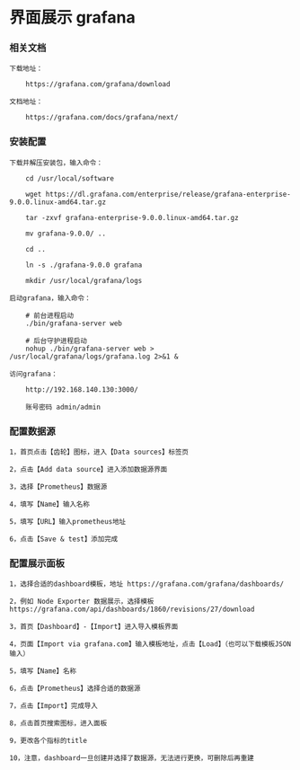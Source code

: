 
# 界面展示 grafana

### 相关文档

    下载地址：

        https://grafana.com/grafana/download

    文档地址：

        https://grafana.com/docs/grafana/next/

### 安装配置

    下载并解压安装包，输入命令：

        cd /usr/local/software

        wget https://dl.grafana.com/enterprise/release/grafana-enterprise-9.0.0.linux-amd64.tar.gz

        tar -zxvf grafana-enterprise-9.0.0.linux-amd64.tar.gz

        mv grafana-9.0.0/ ..

        cd ..

        ln -s ./grafana-9.0.0 grafana

        mkdir /usr/local/grafana/logs

    启动grafana，输入命令：

        # 前台进程启动
        ./bin/grafana-server web

        # 后台守护进程启动
        nohup ./bin/grafana-server web > /usr/local/grafana/logs/grafana.log 2>&1 &

    访问grafana：

        http://192.168.140.130:3000/

        账号密码 admin/admin

### 配置数据源

    1，首页点击【齿轮】图标，进入【Data sources】标签页

    2，点击【Add data source】进入添加数据源界面

    3，选择【Prometheus】数据源

    4，填写【Name】输入名称

    5，填写【URL】输入prometheus地址

    6，点击【Save & test】添加完成

### 配置展示面板

    1，选择合适的dashboard模板，地址 https://grafana.com/grafana/dashboards/

    2，例如 Node Exporter 数据展示，选择模板 https://grafana.com/api/dashboards/1860/revisions/27/download

    3，首页【Dashboard】-【Import】进入导入模板界面

    4，页面【Import via grafana.com】输入模板地址，点击【Load】（也可以下载模板JSON输入）

    5，填写【Name】名称

    6，点击【Prometheus】选择合适的数据源

    7，点击【Import】完成导入

    8，点击首页搜索图标，进入面板

    9，更改各个指标的title

    10，注意，dashboard一旦创建并选择了数据源，无法进行更换，可删除后再重建
